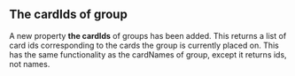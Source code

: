 ## The cardIds of group
A new property **the cardIds** of groups has been added. This returns a list of card ids corresponding to the cards the group is currently placed on. This has the same functionality as the cardNames of group, except it returns ids, not names.